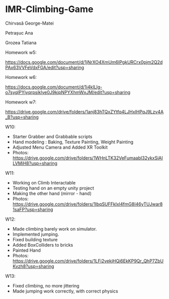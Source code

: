 # IMR-Climbing-Game

Chirvasă George-Matei

Petrașuc Ana

Grozea Tatiana

Homework w5:

https://docs.google.com/document/d/1jNrXO4XmUm6IPgkURCrx0pjm2Q2dPAx63VVFeVdxFGA/edit?usp=sharing

Homework w6:

https://docs.google.com/document/d/1i4kILlg-o7syqlPYjyqrpsiklye0J9kipNPYXhmWxJM/edit?usp=sharing

Homework w7:

https://drive.google.com/drive/folders/1anj83hTQxZYtfq4LJHxIHPqJ9Lzv4A_B?usp=sharing


W10:

* Starter Grabber and Grabbable scripts
* Hand modeling : Baking, Texture Painting, Weight Painting
* Adjusted Menu Camera and Added XR Toolkit
* Photos: https://drive.google.com/drive/folders/1WHnLTK32VeFumaabI32ykxSiAILVMiH8?usp=sharing


W11:

* Working on Climb Interactable
* Testing hand on an empty unity project
* Making the other hand (mirror - hand)
* Photos: https://drive.google.com/drive/folders/1lbqSUFFklxl4fmG8I46yTUJwar81saFP?usp=sharing

W12:

* Made climbing barely work on simulator.
* Implemented jumping.
* Fixed building texture
* Added BoxColliders to bricks
* Painted Hand
* Photos: https://drive.google.com/drive/folders/1LFi2vekjHQj6EkKP9Qr_QhP7ZbUKvzh8?usp=sharing

W13:

* Fixed climbing, no more jittering
* Made jumping work correctly, with correct physics

